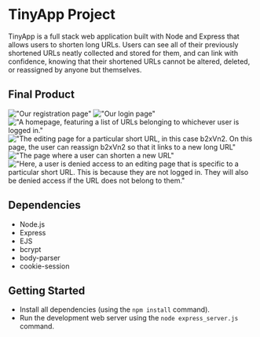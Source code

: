 # TinyApp Project

TinyApp is a full stack web application built with Node and Express that allows users to shorten long URLs. Users can see all of their previously shortened URLs neatly collected and stored for them, and can link with confidence, knowing that their shortened URLs cannot be altered, deleted, or reassigned by anyone but themselves.

## Final Product

!["Our registration page"](#)
!["Our login page"](#)
!["A homepage, featuring a list of URLs belonging to whichever user is logged in."](#)
!["The editing page for a particular short URL, in this case b2xVn2. On this page, the user can reassign b2xVn2 so that it links to a new long URL"](#)
!["The page where a user can shorten a new URL"](#)
!["Here, a user is denied access to an editing page that is specific to a particular short URL. This is because they are not logged in. They will also be denied access if the URL does not belong to them."](#)

## Dependencies


- Node.js
- Express
- EJS
- bcrypt
- body-parser
- cookie-session

## Getting Started

- Install all dependencies (using the `npm install` command).
- Run the development web server using the `node express_server.js` command.

